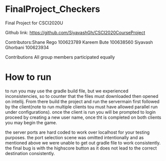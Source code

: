 # FinalProject_Checkers

Final Project for CSCI2020U

Github link: https://github.com/SiyavashGh/CSCI2020CourseProject

Contributors:Shane Rego 100623789
             Kareem Bute 100638560
             Siyavash Ghorbani 100623934

Contributions 
All group members participated equally 

# How to run
to run you may use the gradle build file, but we experienced inconsistencies, so to counter that
the files must downloaded then opened on intellij. From there build the project and run the servermain 
first followed by the client(note to run multiple clients tou must have allowed parallel run under configurations).
once the client is run you will be prompted to login proceed by creating a new user name, once tht is completed on both clients you may begin the game.

the server ports are hard coded to work over localhost for your testing purposes. the port selection scene was omitted intentionally and as mentioned above we were unable to get out gradle file to work consistently. the final bug is with the highscore button as it does not lead to the correct destination consistently. 
